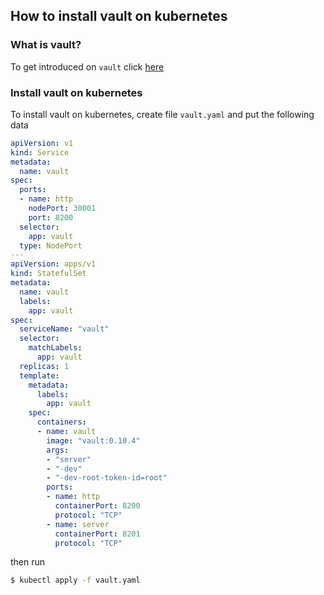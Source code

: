 
## How to install vault on kubernetes


### What is vault?

To get introduced on `vault` click [here](https://www.vaultproject.io/docs/index.html)

### Install vault on kubernetes

To install vault on kubernetes, create file `vault.yaml` and put the following data

```yaml
apiVersion: v1
kind: Service
metadata:
  name: vault
spec:
  ports:
  - name: http
    nodePort: 30001
    port: 8200
  selector:
    app: vault
  type: NodePort
---
apiVersion: apps/v1
kind: StatefulSet
metadata:
  name: vault
  labels:
    app: vault
spec:
  serviceName: "vault"
  selector:
    matchLabels:
      app: vault
  replicas: 1
  template:
    metadata:
      labels:
        app: vault
    spec:
      containers:
      - name: vault
        image: "vault:0.10.4"
        args:
        - "server"
        - "-dev"
        - "-dev-root-token-id=root"
        ports:
        - name: http
          containerPort: 8200
          protocol: "TCP"
        - name: server
          containerPort: 8201
          protocol: "TCP"
```

then run

```bash
$ kubectl apply -f vault.yaml
```

